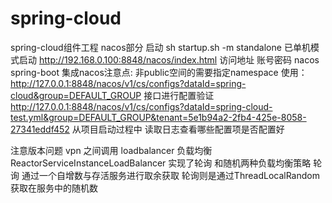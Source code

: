 # spring-cloud
spring-cloud组件工程
nacos部分
启动 sh startup.sh -m standalone 已单机模式启动
http://192.168.0.100:8848/nacos/index.html 访问地址
账号密码 nacos
spring-boot 集成nacos注意点: 非public空间的需要指定namespace
使用：http://127.0.0.1:8848/nacos/v1/cs/configs?dataId=spring-cloud&group=DEFAULT_GROUP 接口进行配置验证
http://127.0.0.1:8848/nacos/v1/cs/configs?dataId=spring-cloud-test.yml&group=DEFAULT_GROUP&tenant=5e1b94a2-2fb4-425e-8058-27341eddf452
从项目启动过程中 读取日志查看哪些配置项是否配置好

注意版本问题 vpn 之间调用
loadbalancer 负载均衡
ReactorServiceInstanceLoadBalancer 实现了轮询 和随机两种负载均衡策略
轮询 通过一个自增数与存活服务进行取余获取
轮询则是通过ThreadLocalRandom获取在服务中的随机数
